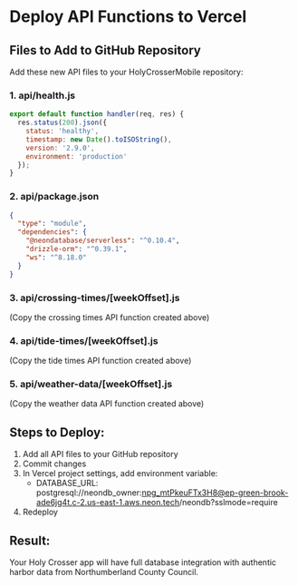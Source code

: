 # Deploy API Functions to Vercel

## Files to Add to GitHub Repository

Add these new API files to your HolyCrosserMobile repository:

### 1. api/health.js
```javascript
export default function handler(req, res) {
  res.status(200).json({
    status: 'healthy',
    timestamp: new Date().toISOString(),
    version: '2.9.0',
    environment: 'production'
  });
}
```

### 2. api/package.json
```json
{
  "type": "module",
  "dependencies": {
    "@neondatabase/serverless": "^0.10.4",
    "drizzle-orm": "^0.39.1",
    "ws": "^8.18.0"
  }
}
```

### 3. api/crossing-times/[weekOffset].js
(Copy the crossing times API function created above)

### 4. api/tide-times/[weekOffset].js
(Copy the tide times API function created above)

### 5. api/weather-data/[weekOffset].js
(Copy the weather data API function created above)

## Steps to Deploy:

1. Add all API files to your GitHub repository
2. Commit changes
3. In Vercel project settings, add environment variable:
   - DATABASE_URL: postgresql://neondb_owner:npg_mtPkeuFTx3H8@ep-green-brook-ade6jg4t.c-2.us-east-1.aws.neon.tech/neondb?sslmode=require
4. Redeploy

## Result:
Your Holy Crosser app will have full database integration with authentic harbor data from Northumberland County Council.